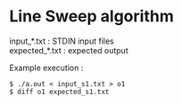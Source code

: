 # Line Sweep algorithm

input_\*.txt  : STDIN input files <br />
expected_\*.txt : expected output <br />

Example execution : <br />
```
$ ./a.out < input_s1.txt > o1
$ diff o1 expected_s1.txt
```